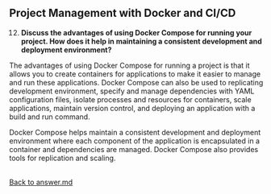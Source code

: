 ## Project Management with Docker and CI/CD

12. **Discuss the advantages of using Docker Compose for running your project. How does it help in maintaining a consistent development and deployment environment?**
<p>

The advantages of using Docker Compose for running a project is that it allows you to create containers for applications to make it easier to manage and run these applications. Docker Compose can also be used to replicating development environment, specify and manage dependencies with YAML configuration files, isolate processes and resources for containers, scale applications, maintain version control, and deploying an application with a build and run command.

Docker Compose helps maintain a consistent development and deployment environment where each component of the application is encapsulated in a container and dependencies are managed. Docker Compose also provides tools for replication and scaling.
<p>

<br>[Back to answer.md](../answer.md)
